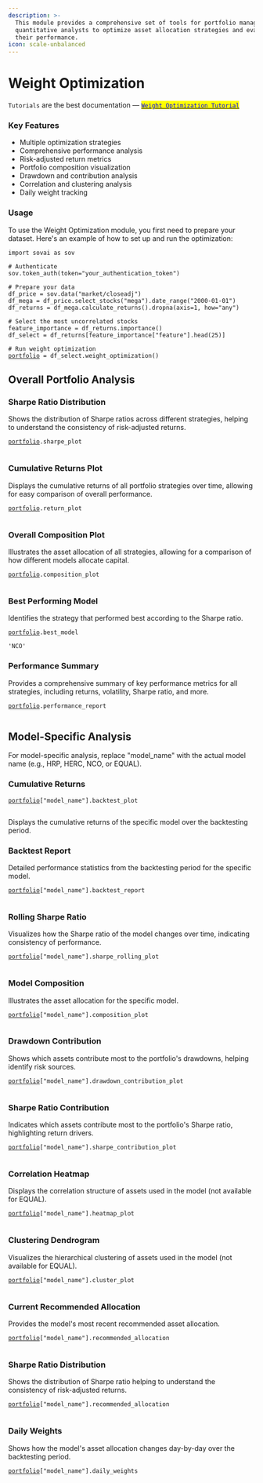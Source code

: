 ```yaml
---
description: >-
  This module provides a comprehensive set of tools for portfolio managers and
  quantitative analysts to optimize asset allocation strategies and evaluate
  their performance.
icon: scale-unbalanced
---
```


# Weight Optimization

`Tutorials` are the best documentation — [<mark style="color:blue;">`Weight Optimization Tutorial`</mark>](https://colab.research.google.com/github/sovai-research/sovai-public/blob/main/notebooks/studies/Weight%20Optimization.ipynb)

### Key Features

* Multiple optimization strategies
* Comprehensive performance analysis
* Risk-adjusted return metrics
* Portfolio composition visualization
* Drawdown and contribution analysis
* Correlation and clustering analysis
* Daily weight tracking

### Usage

To use the Weight Optimization module, you first need to prepare your dataset. Here's an example of how to set up and run the optimization:

<pre class="language-python"><code class="lang-python">import sovai as sov

# Authenticate
sov.token_auth(token="your_authentication_token")

# Prepare your data
df_price = sov.data("market/closeadj")
df_mega = df_price.select_stocks("mega").date_range("2000-01-01")
df_returns = df_mega.calculate_returns().dropna(axis=1, how="any")

# Select the most uncorrelated stocks
feature_importance = df_returns.importance()
df_select = df_returns[feature_importance["feature"].head(25)]

# Run weight optimization
<a data-footnote-ref href="#user-content-fn-1">portfolio</a> = df_select.weight_optimization()
</code></pre>

## Overall Portfolio Analysis

### **Sharpe Ratio Distribution**

Shows the distribution of Sharpe ratios across different strategies, helping to understand the consistency of risk-adjusted returns.

<pre class="language-python"><code class="lang-python"><a data-footnote-ref href="#user-content-fn-2">portfolio</a>.sharpe_plot
</code></pre>

<figure><img src="../.gitbook/assets/image (11).png" alt=""><figcaption></figcaption></figure>

### **Cumulative Returns Plot**

Displays the cumulative returns of all portfolio strategies over time, allowing for easy comparison of overall performance.

<pre class="language-python"><code class="lang-python"><a data-footnote-ref href="#user-content-fn-3">portfolio</a>.return_plot
</code></pre>

<figure><img src="../.gitbook/assets/image (12).png" alt=""><figcaption></figcaption></figure>

### **Overall Composition Plot**

Illustrates the asset allocation of all strategies, allowing for a comparison of how different models allocate capital.

<pre class="language-python"><code class="lang-python"><a data-footnote-ref href="#user-content-fn-4">portfolio</a>.composition_plot
</code></pre>

<figure><img src="../.gitbook/assets/image (13).png" alt=""><figcaption></figcaption></figure>

### **Best Performing Model**

Identifies the strategy that performed best according to the Sharpe ratio.

<pre class="language-python"><code class="lang-python"><a data-footnote-ref href="#user-content-fn-5">portfolio</a>.best_model
</code></pre>

```
'NCO'
```

### **Performance Summary**

Provides a comprehensive summary of key performance metrics for all strategies, including returns, volatility, Sharpe ratio, and more.

<pre class="language-python"><code class="lang-python"><a data-footnote-ref href="#user-content-fn-6">portfolio</a>.performance_report
</code></pre>

<figure><img src="../.gitbook/assets/image (14).png" alt=""><figcaption></figcaption></figure>

## Model-Specific Analysis

For model-specific analysis, replace "model\_name" with the actual model name (e.g., HRP, HERC, NCO, or EQUAL).

### **Cumulative Returns**

<pre class="language-python"><code class="lang-python"><a data-footnote-ref href="#user-content-fn-7">portfolio</a>["model_name"].backtest_plot
</code></pre>

<figure><img src="../.gitbook/assets/image (15).png" alt=""><figcaption></figcaption></figure>

Displays the cumulative returns of the specific model over the backtesting period.

### **Backtest Report**

Detailed performance statistics from the backtesting period for the specific model.

<pre class="language-python"><code class="lang-python"><a data-footnote-ref href="#user-content-fn-8">portfolio</a>["model_name"].backtest_report
</code></pre>

<figure><img src="../.gitbook/assets/image (16).png" alt=""><figcaption></figcaption></figure>

### **Rolling Sharpe Ratio**

Visualizes how the Sharpe ratio of the model changes over time, indicating consistency of performance.

<pre class="language-python"><code class="lang-python"><a data-footnote-ref href="#user-content-fn-9">portfolio</a>["model_name"].sharpe_rolling_plot
</code></pre>

<figure><img src="../.gitbook/assets/image (17).png" alt=""><figcaption></figcaption></figure>

### **Model Composition**

Illustrates the asset allocation for the specific model.

<pre class="language-python"><code class="lang-python"><a data-footnote-ref href="#user-content-fn-10">portfolio</a>["model_name"].composition_plot
</code></pre>

<figure><img src="../.gitbook/assets/image (18).png" alt=""><figcaption></figcaption></figure>

### **Drawdown Contribution**

Shows which assets contribute most to the portfolio's drawdowns, helping identify risk sources.

<pre class="language-python"><code class="lang-python"><a data-footnote-ref href="#user-content-fn-11">portfolio</a>["model_name"].drawdown_contribution_plot
</code></pre>

<figure><img src="../.gitbook/assets/image (19).png" alt=""><figcaption></figcaption></figure>

### **Sharpe Ratio Contribution**

Indicates which assets contribute most to the portfolio's Sharpe ratio, highlighting return drivers.

<pre class="language-python"><code class="lang-python"><a data-footnote-ref href="#user-content-fn-12">portfolio</a>["model_name"].sharpe_contribution_plot
</code></pre>

<figure><img src="../.gitbook/assets/image (20).png" alt=""><figcaption></figcaption></figure>

### **Correlation Heatmap**

Displays the correlation structure of assets used in the model (not available for EQUAL).

<pre class="language-python"><code class="lang-python"><a data-footnote-ref href="#user-content-fn-13">portfolio</a>["model_name"].heatmap_plot
</code></pre>

<figure><img src="../.gitbook/assets/image (21).png" alt=""><figcaption></figcaption></figure>

### **Clustering Dendrogram**

Visualizes the hierarchical clustering of assets used in the model (not available for EQUAL).

<pre class="language-python"><code class="lang-python"><a data-footnote-ref href="#user-content-fn-14">portfolio</a>["model_name"].cluster_plot
</code></pre>

<figure><img src="../.gitbook/assets/image (22).png" alt=""><figcaption></figcaption></figure>

### **Current Recommended Allocation**

Provides the model's most recent recommended asset allocation.

<pre class="language-python"><code class="lang-python"><a data-footnote-ref href="#user-content-fn-15">portfolio</a>["model_name"].recommended_allocation
</code></pre>

<figure><img src="../.gitbook/assets/image (23).png" alt=""><figcaption></figcaption></figure>

### **Sharpe Ratio Distribution**

Shows the distribution of Sharpe ratio helping to understand the consistency of risk-adjusted returns.

<pre class="language-python"><code class="lang-python"><a data-footnote-ref href="#user-content-fn-16">portfolio</a>["model_name"].recommended_allocation
</code></pre>

<figure><img src="../.gitbook/assets/image (25).png" alt=""><figcaption></figcaption></figure>

### **Daily Weights**

Shows how the model's asset allocation changes day-by-day over the backtesting period.

<pre class="language-python"><code class="lang-python"><a data-footnote-ref href="#user-content-fn-17">portfolio</a>["model_name"].daily_weights
</code></pre>

<figure><img src="../.gitbook/assets/image (24).png" alt=""><figcaption></figcaption></figure>

[^1]: class module

[^2]: class module

[^3]: class module

[^4]: class module

[^5]: class module

[^6]: class module

[^7]: class module

[^8]: class module

[^9]: class module

[^10]: class module

[^11]: class module

[^12]: class module

[^13]: class module

[^14]: class module

[^15]: class module

[^16]: class module

[^17]: class module
